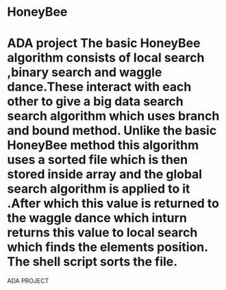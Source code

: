 # HoneyBee
ADA project
The basic HoneyBee algorithm consists of local search ,binary search and waggle dance.These interact with each other to give a big data search search algorithm which uses branch and bound method.
Unlike the basic HoneyBee method this algorithm uses a sorted file which is then stored inside array and the global search algorithm is applied to it .After which this value is returned to the waggle dance which inturn returns this value to local search which finds the elements position.
The shell script sorts the file.
=======
ADA PROJECT

